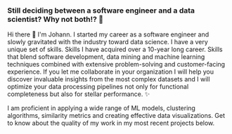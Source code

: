 ### Still deciding between a software engineer and a data scientist? Why not both!? 🤔

Hi there 👋 I'm Johann. I started my career as a software engineer and slowly gravitated with the industry toward data science. I have a very unique set of skills. Skills I have acquired over a 10-year long career. Skills that blend software development, data mining and machine learning techniques combined with extensive problem-solving and customer-facing experience. If you let me collaborate in your organization I will help you discover invaluable insights from the most complex datasets and I will optimize your data processing pipelines not only for functional completeness but also for stellar performance. ✨

I am proficient in applying a wide range of ML models, clustering algorithms, similarity metrics and creating effective data visualizations. Get to know about the quality of my work in my most recent projects below.
